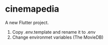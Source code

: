 # cinemapedia

A new Flutter project.


1. Copy .env.template and rename it to .env
2. Change environmet variables (The MovieDB) 